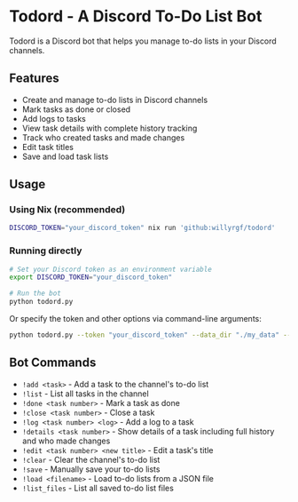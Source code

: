 # Todord - A Discord To-Do List Bot

Todord is a Discord bot that helps you manage to-do lists in your Discord channels.

## Features

- Create and manage to-do lists in Discord channels
- Mark tasks as done or closed
- Add logs to tasks
- View task details with complete history tracking
- Track who created tasks and made changes
- Edit task titles
- Save and load task lists

## Usage

### Using Nix (recommended)

```sh
DISCORD_TOKEN="your_discord_token" nix run 'github:willyrgf/todord'
```

### Running directly

```sh
# Set your Discord token as an environment variable
export DISCORD_TOKEN="your_discord_token"

# Run the bot
python todord.py
```

Or specify the token and other options via command-line arguments:

```sh
python todord.py --token "your_discord_token" --data_dir "./my_data" --debug
```

## Bot Commands

- `!add <task>` - Add a task to the channel's to-do list
- `!list` - List all tasks in the channel
- `!done <task number>` - Mark a task as done
- `!close <task number>` - Close a task
- `!log <task number> <log>` - Add a log to a task
- `!details <task number>` - Show details of a task including full history and who made changes
- `!edit <task number> <new title>` - Edit a task's title
- `!clear` - Clear the channel's to-do list
- `!save` - Manually save your to-do lists
- `!load <filename>` - Load to-do lists from a JSON file
- `!list_files` - List all saved to-do list files

